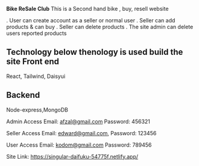 ****Bike ReSale Club****
This is a Second hand bike , buy, resell website

. User can create account as a seller or normal user 
. Seller can add products & can buy 
. Seller can delete products
. The site admin can delete users reported products

**Technology**
below thenology is used build the site 
Front end 
----------
React, Tailwind, Daisyui

Backend
-----------
Node-express,MongoDB

Admin Access 
Email: afzal@gmail.com Password: 456321

Seller Access
Email: edward@gmail.com, Password: 123456

User Access
Email: kodom@gmail.com Password: 789456

Site Link: https://singular-daifuku-54775f.netlify.app/
